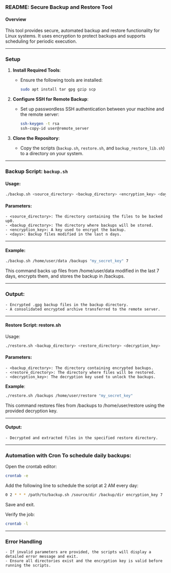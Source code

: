### **README: Secure Backup and Restore Tool**

#### **Overview**
This tool provides secure, automated backup and restore functionality for Linux systems. It uses encryption to protect backups and supports scheduling for periodic execution.

---

### **Setup**

1. **Install Required Tools**:
   - Ensure the following tools are installed:  
     ```bash
     sudo apt install tar gpg gzip scp
     ```

2. **Configure SSH for Remote Backup**:
   - Set up passwordless SSH authentication between your machine and the remote server:
     ```bash
     ssh-keygen -t rsa
     ssh-copy-id user@remote_server
     ```

3. **Clone the Repository**:
   - Copy the scripts (`backup.sh`, `restore.sh`, and `backup_restore_lib.sh`) to a directory on your system.

---

### **Backup Script: `backup.sh`**

#### **Usage**:
```bash
./backup.sh <source_directory> <backup_directory> <encryption_key> <days>
```


#### **Parameters**:
	- <source_directory>: The directory containing the files to be backed up0.
	- <backup_directory>: The directory where backups will be stored.
	- <encryption_key>: A key used to encrypt the backup.
	- <days>: Backup files modified in the last n days.
---

#### **Example**:
```bash
./backup.sh /home/user/data /backups "my_secret_key" 7
```
This command backs up files from /home/user/data modified in the last 7 days, encrypts them, and stores the backup in /backups.

---

### **Output**:
	- Encrypted .gpg backup files in the backup directory.
	- A consolidated encrypted archive transferred to the remote server.

---

#### **Restore Script: restore.sh**
Usage:
```bash
./restore.sh <backup_directory> <restore_directory> <decryption_key>
```
#### **Parameters**:
	- <backup_directory>: The directory containing encrypted backups.
	- <restore_directory>: The directory where files will be restored.
	- <decryption_key>: The decryption key used to unlock the backups.

**Example**:
```bash
./restore.sh /backups /home/user/restore "my_secret_key"
```
This command restores files from /backups to /home/user/restore using the provided decryption key.

---

#### **Output**:
	- Decrypted and extracted files in the specified restore directory.

---

### **Automation with Cron To schedule daily backups**:

Open the crontab editor:
```bash
crontab -e
```
Add the following line to schedule the script at 2 AM every day:
```bash
0 2 * * * /path/to/backup.sh /source/dir /backup/dir encryption_key 7
```
Save and exit.

Verify the job:
```bash
crontab -l
```

---

### **Error Handling**
	- If invalid parameters are provided, the scripts will display a detailed error message and exit.
	- Ensure all directories exist and the encryption key is valid before running the scripts.
